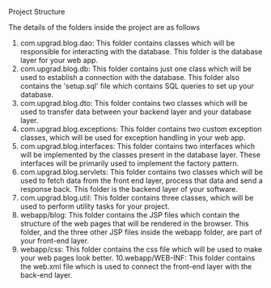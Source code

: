 
Project Structure

 

The details of the folders inside the project are as follows

1. com.upgrad.blog.dao: This folder contains classes which will be responsible for interacting with the database. This folder is the database layer for your web app.
2. com.upgrad.blog.db: This folder contains just one class which will be used to establish a connection with the database. This folder also contains the 'setup.sql' file which contains SQL queries to set up your database.
3. com.upgrad.blog.dto: This folder contains two classes which will be used to transfer data between your backend layer and your database layer.
4. com.upgrad.blog.exceptions: This folder contains two custom exception classes, which will be used for exception handling in your web app.
5. com.upgrad.blog.interfaces: This folder contains two interfaces which will be implemented by the classes present in the database layer. These interfaces will be primarily used to implement the factory pattern.
6. com.upgrad.blog.servlets: This folder contains two classes which will be used to fetch data from the front end layer, process that data and send a response back. This folder is the backend layer of your software.
7. com.upgrad.blog.util: This folder contains three classes, which will be used to perform utility tasks for your project.
8. webapp/blog: This folder contains the JSP files which contain the structure of the web pages that will be rendered in the browser. This folder, and the three other JSP files inside the webapp folder, are part of your front-end layer.
9. webapp/css: This folder contains the css file which will be used to make your web pages look better.
10.webapp/WEB-INF: This folder contains the web.xml file which is used to connect the front-end layer with the back-end layer.
